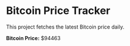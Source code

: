 # Bitcoin Price Tracker

This project fetches the latest Bitcoin price daily.

**Bitcoin Price:** $94463

